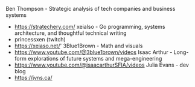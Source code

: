 Ben Thompson - Strategic analysis of tech companies and business systems 
- https://stratechery.com/ 
xeialso - Go programming, systems architecture, and thoughtful technical writing
- princessxen (twitch)
- https://xeiaso.net/'
3Blue1Brown - Math and visuals
- https://www.youtube.com/@3blue1brown/videos
Isaac Arthur - Long-form explorations of future systems and mega-engineering
- https://www.youtube.com/@isaacarthurSFIA/videos
Julia Evans - dev blog
- https://jvns.ca/